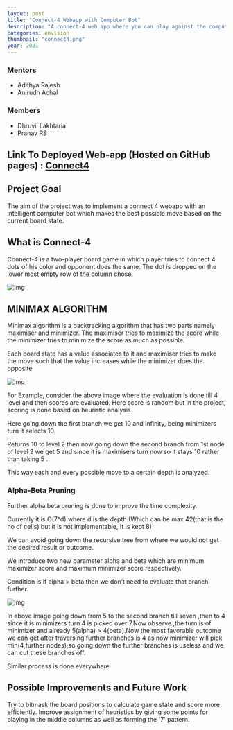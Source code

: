 ```yaml
---
layout: post
title: "Connect-4 Webapp with Computer Bot"
description: "A connect-4 web app where you can play against the computer or with friends"
categories: envision
thumbnail: "connect4.png"
year: 2021
---
```


### Mentors

- Adithya Rajesh
- Anirudh Achal

### Members

- Dhruvil Lakhtaria
- Pranav RS

## Link To Deployed Web-app (Hosted on GitHub pages) : [Connect4](https://dhruvil-lakhtaria.github.io/Connect4/)

## Project Goal

The aim of the project was to implement a connect 4 webapp with an intelligent computer bot which makes the best possible move based on the current board state.

## What is Connect-4

Connect-4 is a two-player board game in which player tries to connect 4 dots of his color and opponent does the same. The dot is dropped on the lower most empty row of the column chose.

<img alt="img" src = "https://github.com/Dhruvil-Lakhtaria/Connect4/blob/master/readme_images/board.JPG?raw=true">

## MINIMAX ALGORITHM

Minimax algorithm is a backtracking algorithm that has two parts namely maximiser and minimizer. The maximiser tries to maximize the score while the minimizer tries to minimize the score as much as possible.

Each board state has a value associates to it and maximiser tries to make the move such that the value increases while the minimizer does the opposite.

<img alt="img" src = " https://github.com/Dhruvil-Lakhtaria/Connect4/blob/master/readme_images/minimax-tree.png?raw=true">

For Example, consider the above image where the evaluation is done till 4 level and then scores are evaluated. Here score is random but in the project, scoring is done based on heuristic analysis.

Here going down the first branch we get 10 and Infinity, being minimizers turn it selects 10.

Returns 10 to level 2 then now going down the second branch from 1st node of level 2 we get 5 and since it is maximisers turn now so it stays 10 rather than taking 5 .

This way each and every possible move to a certain depth is analyzed.

### Alpha-Beta Pruning

Further alpha beta pruning is done to improve the time complexity.

Currently it is O(7^d) where d is the depth.(Which can be max 42(that is the no of cells) but it is not implementable, It is kept 8)

We can avoid going down the recursive tree from where we would not get the desired result or outcome.

We introduce two new parameter alpha and beta which are minimum maximizer score and maximum minimizer score respectively.

Condition is if alpha > beta then we don’t need to evaluate that branch further.

  <img alt="img" src = "https://github.com/Dhruvil-Lakhtaria/Connect4/blob/master/readme_images/alpha-beta.png?raw=true">

In above image going down from 5 to the second branch till seven ,then to 4 since it is minimizers turn 4 is picked over 7,Now observe ,the turn is of minimizer and already 5(alpha) > 4(beta).Now the most favorable outcome we can get after traversing further branches is 4 as now minimizer will pick min(4,further nodes),so going down the further branches is useless and we can cut these branches off.

Similar process is done everywhere.

## Possible Improvements and Future Work

Try to bitmask the board positions to calculate game state and score more efficiently.
Improve assignment of heuristics by giving some points for playing in the middle columns as well as forming the '7' pattern.

